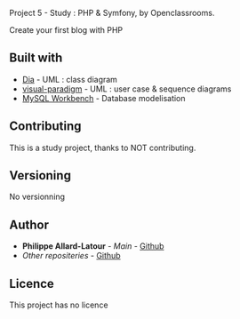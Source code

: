 Project 5 - Study :  PHP & Symfony, by Openclassrooms.

Create your first blog with PHP

## Built with

  * [Dia](https://wiki.gnome.org/Apps/Dia/) - UML : class diagram
  * [visual-paradigm](https://online.visual-paradigm.com) - UML : user case & sequence diagrams
  * [MySQL Workbench](https://dev.mysql.com/downloads/workbench/) - Database modelisation

## Contributing

This is a study project, thanks to NOT contributing.

## Versioning

No versionning

## Author

  * **Philippe Allard-Latour** - *Main* - [Github](https://github.com/phil-all)
  * *Other repositeries* - [Github](https://github.com/phil-all?tab=repositories)

## Licence

This project has no licence
